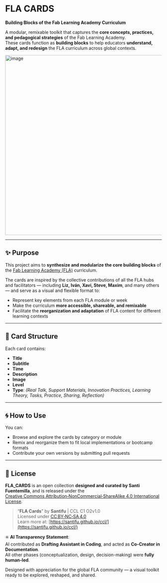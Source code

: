 # FLA CARDS

**Building Blocks of the Fab Learning Academy Curriculum**

A modular, remixable toolkit that captures the **core concepts, practices, and pedagogical strategies** of the Fab Learning Academy.  
These cards function as **building blocks** to help educators **understand, adapt, and redesign** the FLA curriculum across global contexts.

<img width="577" alt="image" src="https://github.com/user-attachments/assets/c48d7ec5-7752-4d79-aef2-905e19a82ab6" />

---

## ✨ Purpose

This project aims to **synthesize and modularize the core building blocks** of the [Fab Learning Academy (FLA)](https://fla.academany.org) curriculum.

The cards are inspired by the collective contributions of all the FLA hubs and facilitators — including **Liz, Iván, Xavi, Steve, Maxim**, and many others — and serve as a visual and flexible format to:

- Represent key elements from each FLA module or week  
- Make the curriculum **more accessible, shareable, and remixable**  
- Facilitate the **reorganization and adaptation** of FLA content for different learning contexts

---

## 🧱 Card Structure

Each card contains:
- **Title**
- **Subtitle**
- **Time**
- **Description**
- **Image**
- **Level**
- **Type**: _(Real Talk, Support Materials, Innovation Practices, Learning Theory, Tasks, Practice, Sharing, Reflection)_

---

## 🌀 How to Use

You can:
- Browse and explore the cards by category or module  
- Remix and reorganize them to fit local implementations or bootcamp formats  
- Contribute your own versions by submitting pull requests

---


## 📄 License

**FLA_CARDS** is an open collection **designed and curated by Santi Fuentemilla**, and is released under the  
[Creative Commons Attribution‑NonCommercial‑ShareAlike 4.0 International License](https://creativecommons.org/licenses/by-nc-sa/4.0/).

> “**FLA Cards**” by **Santifu** | CCL C1 O2v1.0  
> Licensed under [CC BY‑NC‑SA 4.0](https://creativecommons.org/licenses/by-nc-sa/4.0/)  
> Learn more at: [https://santifu.github.io/ccl/](https://santifu.github.io/ccl/)

✳️ **AI Transparency Statement**:  
AI contributed as **Drafting Assistant in Coding**, and acted as **Co-Creator in Documentation**.  
All other phases (conceptualization, design, decision-making) were **fully human-led**.

Designed with appreciation for the global FLA community — a visual toolkit ready to be explored, reshaped, and shared.
